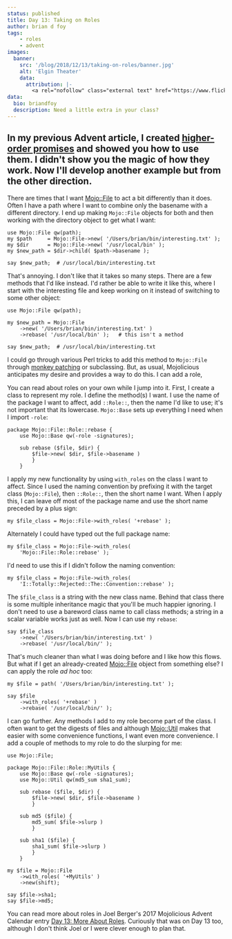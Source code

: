 ```yaml
---
status: published
title: Day 13: Taking on Roles
author: brian d foy
tags:
    - roles
    - advent
images:
  banner:
    src: '/blog/2018/12/13/taking-on-roles/banner.jpg'
    alt: 'Elgin Theater'
    data:
      attribution: |-
        <a rel="nofollow" class="external text" href="https://www.flickr.com/photos/eskimo_jo/27387510917/in/photolist-HJ99Q6-fziGbA-fypQyz-7pCEK2-e6kG1-8NxgJh-9gKfaE-eEhB2w-9wc7yk-fwnRyf-62b1R6-27u47Nh-4ohfrN-9o2vut-2xyVmv-2yas82-ctV3fq-nBYJN4-q6zkbS-dT86ZD-mh1ZCy-p9dih6-bkQjXj-2TrSuT-b6wss6-2xDeis-cWvgV-dTdHes-gzKwrS-9KCHh8-hbhMuo-dTdHGs-9NE65X-rDnHax-eU8Vvr-2xCPHU-pmTNvB-h3sd4v-ng4Mq4-8Cg1jj-eDBCNd-c7vNYA-aNAcbz-X2wae1-dmfhPB-brquEG-2oCtmk-6spRo4-6spTQP-e6mTB">Image</a> by <a href="https://www.flickr.com/photos/eskimo_jo/">Viv Lynch</a> <a href="https://creativecommons.org/licenses/by-nc-nd/2.0/" title="Creative Commons Attribution-NonCommercial-NoDerivs 2.0 Generic ">CC BY-NC-ND 2.0</a>
data:
  bio: briandfoy
  description: Need a little extra in your class?
---
```

In my previous Advent article, I created [higher-order promises](/blog/2018/12/03/higher-order-promises/) and showed you how to use them. I didn't show you the magic of how they work. Now I'll develop another example but from the other direction.
---

There are times that I want [Mojo::File](https://mojolicious.org/perldoc/Mojo/File) to act a bit differently than it does. Often I have a path where I want to combine only the basename with a different directory. I end up making `Mojo::File` objects for both and then working with the directory object to get what I want:

	use Mojo::File qw(path);
	my $path     = Mojo::File->new( '/Users/brian/bin/interesting.txt' );
	my $dir      = Mojo::File->new( '/usr/local/bin' );
	my $new_path = $dir->child( $path->basename );

	say $new_path;  # /usr/local/bin/interesting.txt

That's annoying. I don't like that it takes so many steps. There are a few methods that I'd like instead. I'd rather be able to write it like this, where I start with the interesting file and keep working on it instead of switching to some other object:

	use Mojo::File qw(path);

	my $new_path = Mojo::File
		->new( '/Users/brian/bin/interesting.txt' )
		->rebase( '/usr/local/bin' );   # this isn't a method

	say $new_path;  # /usr/local/bin/interesting.txt

I could go through various Perl tricks to add this method to `Mojo::File` through [monkey patching](https://mojolicious.org/perldoc/Mojo/Util#monkey_patch) or subclassing. But, as usual, Mojolicious anticipates my desire and provides a way to do this. I can add a role,

You can read about roles on your own while I jump into it. First, I create a class to represent my role. I define the method(s) I want. I use the name of the package I want to affect, add `::Role::`, then the name I'd like to use; it's not important that its lowercase. `Mojo::Base` sets up everything I need when I import `-role`:

	package Mojo::File::Role::rebase {
		use Mojo::Base qw(-role -signatures);

		sub rebase ($file, $dir) {
			$file->new( $dir, $file->basename )
			}
		}

I apply my new functionality by using `with_roles` on the class I want to affect. Since I used the naming convention by prefixing it with the target class (`Mojo::File`), then `::Role::`, then the short name I want. When I apply this, I can leave off most of the package name and use the short name preceded by a plus sign:

	my $file_class = Mojo::File->with_roles( '+rebase' );

Alternately I could have typed out the full package name:

	my $file_class = Mojo::File->with_roles(
		'Mojo::File::Role::rebase' );

I'd need to use this if I didn't follow the naming convention:

	my $file_class = Mojo::File->with_roles(
		'I::Totally::Rejected::The::Convention::rebase' );

The `$file_class` is a string with the new class name. Behind that class there is some multiple inheritance magic that you'll be much happier ignoring. I don't need to use a bareword class name to call class methods; a string in a scalar variable works just as well. Now I can use my `rebase`:

	say $file_class
		->new( '/Users/brian/bin/interesting.txt' )
		->rebase( '/usr/local/bin/' );

That's much cleaner than what I was doing before and I like how this flows. But what if I get an already-created [Mojo::File](https://mojolicious.org/perldoc/Mojo/File) object from something else? I can apply the role _ad hoc_ too:

	my $file = path( '/Users/brian/bin/interesting.txt' );

	say $file
		->with_roles( '+rebase' )
		->rebase( '/usr/local/bin/' );

I can go further. Any methods I add to my role become part of the class. I often want to get the digests of files and although [Mojo::Util](https://mojolicious.org/perldoc/Mojo/Util) makes that easier with some convenience functions, I want even more convenience. I add a couple of methods to my role to do the slurping for me:

	use Mojo::File;

	package Mojo::File::Role::MyUtils {
		use Mojo::Base qw(-role -signatures);
		use Mojo::Util qw(md5_sum sha1_sum);

		sub rebase ($file, $dir) {
			$file->new( $dir, $file->basename )
			}

		sub md5 ($file) {
			md5_sum( $file->slurp )
			}

		sub sha1 ($file) {
			sha1_sum( $file->slurp )
			}
		}

	my $file = Mojo::File
		->with_roles( '+MyUtils' )
		->new(shift);

	say $file->sha1;
	say $file->md5;

You can read more about roles in Joel Berger's 2017 Mojolicious Advent Calendar entry [Day 13: More About Roles](https://mojolicious.io/blog/2017/12/13/day-13-more-about-roles/). Curiously that was on Day 13 too, although I don't think Joel or I were clever enough to plan that.

